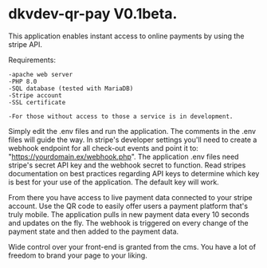 # dkvdev-qr-pay V0.1beta.
This application enables instant access to online payments by using the stripe API.

Requirements: 

    -apache web server
    -PHP 8.0
    -SQL database (tested with MariaDB)
    -Stripe account
    -SSL certificate

    -For those without access to those a service is in development.

Simply edit the .env files and run the application.
The comments in the .env files will guide the way.
In stripe's developer settings you'll need to create a webhook endpoint for all check-out events and point it to: "https://yourdomain.ex/webhook.php".
The application .env files need stripe's secret API key and the webhook secret to function.
Read stripes documentation on best practices regarding API keys to determine which key is best for your use of the application. The default key will work.

From there you have access to live payment data connected to your stripe account.
Use the QR code to easily offer users a payment platform that's truly mobile.
The application pulls in new payment data every 10 seconds and updates on the fly.
The webhook is triggered on every change of the payment state and then added to the payment data.

Wide control over your front-end is granted from the cms. You have a lot of freedom to brand your page to your liking.

